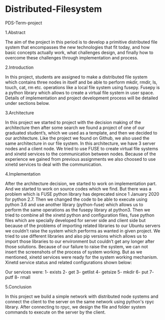 # Distributed-Filesystem
PDS-Term-project

1.Abstract 

The aim of the project in this period is to develop a primitive distributed file system that encompasses the new technologies that fit today, and how basic concepts actually work, what challenges design, and finally how to overcome these challenges through implementation and process. 
 
2.Introduction 

In this project, students are assigned to make a distributed file system which contains three nodes in itself and be able to perform mkdir, rmdir, ls, touch, cat, rm etc. operations like a local file system using fusepy. Fusepy is a python library which allows to create a virtual file system in user space. Details of implementation and project development process will be detailed under sections below. 
 
3.Architecture 
 
In this project we started to project with the decision making of the architecture then after some search we found a project of one of our graduated student’s, which we used as a template, and then we decided to our architecture. Like the project we found on Github, we also used the same architecture in our file system. 
In this architecture, we have 3 server nodes and a client node. We tried to use FUSE to create virtual file systems and xinetd services to the communication between nodes. Because of the experience we gained from previous assignments we also choosed to use xinetd services to deal with the communication. 
 
4.Implementation

After the architecture decision, we started to work on implementation part. And we started to work on source codes which we find. But there was a problem which is FUSE python library has deprecated since 1 January 2020 for python 2.7. Then we changed the code to be able to execute using python 3.6 and use another library (python-fuse) which allows us to perform the same operations as the fusepy library at python3. Then we tried to combine all the xinetd python and configuration files, fuse python files which are specially developed for server side and client side but because of the problems of importing related libraries to our Ubuntu servers we couldn’t raise the system which performs as wanted in given project. We tried to use different libraries and 
also pip versions which allows us to import those libraries to our environment but couldn’t get any longer after those solutions. Because of our failure to raise the system, we can not insert the screenshots of the process of system working. But as we mentioned, xinetd services were ready for the system working mechanism. Xinetd service status and related configurations shown below: 
 
Our services were: 1- exists 2- get 3- getlist 4- getsize 5- mkdir 6- put 7- putf 8- rmall 
 
5.Conclusion 

In this project we build a simple network with distributed node systems and connect the client to the server on the same network using python's rpyc library. After connecting to rpyc, we design the file and folder system commands to execute on the server by the client. 
 
